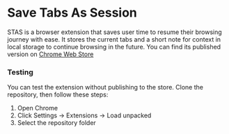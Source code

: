 # Save Tabs As Session

STAS is a browser extension that saves user time to resume their browsing journey with ease. It stores the current tabs and a short note for context in local storage to continue browsing in the future. You can find its published version on [Chrome Web Store](https://chrome.google.com/webstore/detail/save-tab-as-session/jpmjnbifmaaalmbgfpimbajbapmpjmlj)

### Testing
You can test the extension without publishing to the store. Clone the repository, then follow these steps:

1. Open Chrome
2. Click Settings -> Extensions -> Load unpacked
3. Select the repository folder
